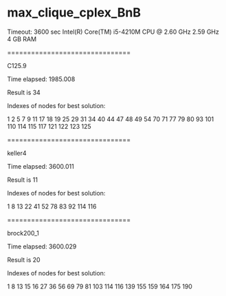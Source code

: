 # max_clique_cplex_BnB
Timeout: 3600 sec
Intel(R) Core(TM) i5-4210M CPU @ 2.60 GHz 2.59 GHz 4 GB RAM

===============================

C125.9

Time elapsed: 1985.008

Result is 34

Indexes of nodes for best solution:

1 2 5 7 9 11 17 18 19 25 29 31 34 40 44 47 48 49 54 70 71 77 79 80 93 101 110 114 115 117 121 122 123 125

===============================

keller4

Time elapsed: 3600.011

Result is 11

Indexes of nodes for best solution:

1 8 13 22 41 52 78 83 92 114 116

===============================

brock200_1

Time elapsed: 3600.029

Result is 20

Indexes of nodes for best solution:

1 8 13 15 16 27 36 56 69 79 81 103 114 116 139 155 159 164 175 190
